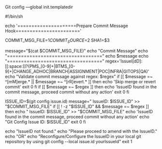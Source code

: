 
Git config —global init.templatedir

#!/bin/sh

echo '=====================Prepare Commit Message Hook======================='

COMMIT_MSG_FILE=$1
COMMIT_SOURCE=$2
SHA1=$3

message="$(cat $COMMIT_MSG_FILE)"
echo "Commit Message"
echo "=================================="
echo $message
echo "=================================="
regex='IssueI[dD]:[[:space:]]?(PMS_[0-9]+|BTMS_[0-9]+|CHANGE_ADHOC|BRANCH|ASSIGNMENT|POC|INFRA|GITOPS|QA)'
echo "Validate commit message against regex: $regex"
if [[ $message =~ ^[mM]erge.* || $message =~ ^[rR]evert.* ]]
then
	echo 'Skip merge or revert commit'
	exit 0
fi
if [[ $message =~ $regex ]] 
then 
	echo 'IssueID found in the commit message, proceed commit without any action'
	exit 0
fi

ISSUE_ID=$(git config issue.id)
message=" IssueID: $ISSUE_ID" >> "$COMMIT_MSG_FILE"
if [[ ! -z "$ISSUE_ID" && $message =~ $regex ]]
then 
	echo " IssueID: $ISSUE_ID" >> "$COMMIT_MSG_FILE"
	echo 'IssueID found in the commit message, proceed commit without any action'
	echo "Git Config Issue ID: $ISSUE_ID"
	exit 0
fi

echo "IssueID not found."
echo "Please proceed to amend with the IssueID."
echo "OR"
echo "Reconfigure/Configure the IssueID in your local git repository by using git config --local issue.id yourIssueId"
exit 1
